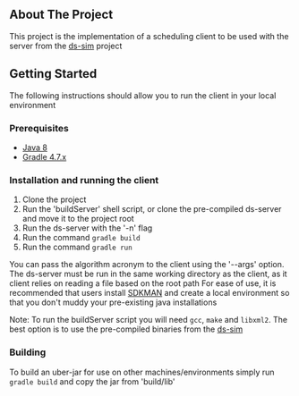 ## About The Project

This project is the implementation of a scheduling client to be used with the server from the [ds-sim](https://github.com/distsys-MQ/ds-sim) project

## Getting Started

The following instructions should allow you to run the client in your local environment

### Prerequisites
- [Java 8](https://www.oracle.com/java/technologies/java8.html)
- [Gradle 4.7.x](https://docs.gradle.org/7.4/userguide/userguide.html)

### Installation and running the client

1. Clone the project
2. Run the 'buildServer' shell script, or clone the pre-compiled ds-server and move it to the project root
3. Run the ds-server with the '-n' flag
4. Run the command `gradle build`
5. Run the command `gradle run`

You can pass the algorithm acronym to the client using the '--args' option.
The ds-server must be run in the same working directory as the client, as it client relies on reading a file based on the root path
For ease of use, it is recommended that users install [SDKMAN](https://sdkman.io) and create a local environment so that you don't muddy your pre-existing java installations

Note: To run the buildServer script you will need `gcc`, `make` and `libxml2`. The best option is to use the pre-compiled binaries from the [ds-sim](https://github.com/distsys-MQ/ds-sim)

### Building

To build an uber-jar for use on other machines/environments simply run `gradle build` and copy the jar from 'build/lib'
